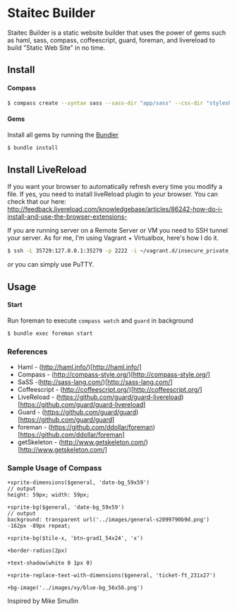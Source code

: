 # Staitec Builder

Staitec Builder is a static website builder that uses the power of gems such as haml, sass, compass, coffeescript, guard, foreman, and livereload to build "Static Web Site" in no time.


## Install  

#### Compass

```bash
$ compass create --syntax sass --sass-dir "app/sass" --css-dir "stylesheets" --javascripts-dir "javascripts" --images-dir "images"
````   

#### Gems

Install all gems by running the [Bundler](http://gembundler.com/)

```bash
$ bundle install
````   

## Install LiveReload

If you want your browser to automatically refresh every time you modify a file. If yes, you need to install liveReload plugin to your browser. 
You can check that our here: http://feedback.livereload.com/knowledgebase/articles/86242-how-do-i-install-and-use-the-browser-extensions-

If you are running server on a Remote Server or VM you need to SSH tunnel your server. As for me, I'm using Vagrant + Virtualbox, here's how 
I do it.

```bash
$ ssh -L 35729:127.0.0.1:35279 -p 2222 -i ~/vagrant.d/insecure_private_key -l vagrant
```

or you can simply use PuTTY.

## Usage

#### Start

Run foreman to execute `compass watch` and `guard` in background

```bash
$ bundle exec foreman start
```


### References

* Haml - (http://haml.info/)[http://haml.info/]
* Compass - (http://compass-style.org/)[http://compass-style.org/]
* SaSS -(http://sass-lang.com/)[http://sass-lang.com/] 
* Coffeescript - (http://coffeescript.org/)[http://coffeescript.org/]
* LiveReload - (https://github.com/guard/guard-livereload)[https://github.com/guard/guard-livereload]
* Guard - (https://github.com/guard/guard)[https://github.com/guard/guard]
* foreman - (https://github.com/ddollar/foreman)[https://github.com/ddollar/foreman]
* getSkeleton - (http://www.getskeleton.com/)[http://www.getskeleton.com/]


### Sample Usage of Compass 

```
+sprite-dimensions($general, 'date-bg_59x59')
// output   
height: 59px; width: 59px;
```

```
+sprite-bg($general, 'date-bg_59x59')
// output   
background: transparent url('../images/general-s2099790b9d.png') -162px -89px repeat;
```

```
+sprite-bg($tile-x, 'btn-grad1_54x24', 'x')
```

```
+border-radius(2px)
```

```
+text-shadow(white 0 1px 0)
```

```
+sprite-replace-text-with-dimensions($general, 'ticket-ft_231x27')
```

```
+bg-image('../images/xy/blue-bg_56x56.png')
```

Inspired by Mike Smullin

